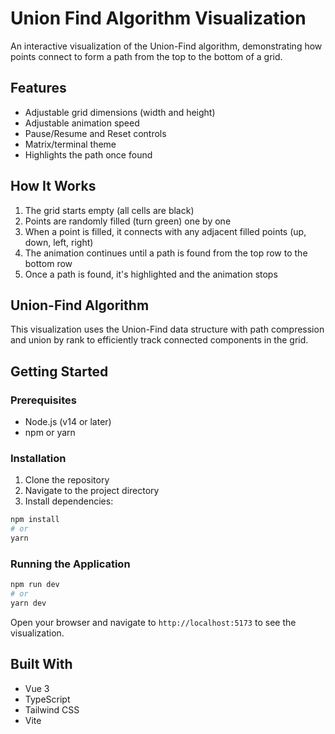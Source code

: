 # Union Find Algorithm Visualization

An interactive visualization of the Union-Find algorithm, demonstrating how points connect to form a path from the top to the bottom of a grid.

## Features

- Adjustable grid dimensions (width and height)
- Adjustable animation speed
- Pause/Resume and Reset controls
- Matrix/terminal theme
- Highlights the path once found

## How It Works

1. The grid starts empty (all cells are black)
2. Points are randomly filled (turn green) one by one
3. When a point is filled, it connects with any adjacent filled points (up, down, left, right)
4. The animation continues until a path is found from the top row to the bottom row
5. Once a path is found, it's highlighted and the animation stops

## Union-Find Algorithm

This visualization uses the Union-Find data structure with path compression and union by rank to efficiently track connected components in the grid.

## Getting Started

### Prerequisites

- Node.js (v14 or later)
- npm or yarn

### Installation

1. Clone the repository
2. Navigate to the project directory
3. Install dependencies:

```bash
npm install
# or
yarn
```

### Running the Application

```bash
npm run dev
# or
yarn dev
```

Open your browser and navigate to `http://localhost:5173` to see the visualization.

## Built With

- Vue 3
- TypeScript
- Tailwind CSS
- Vite 